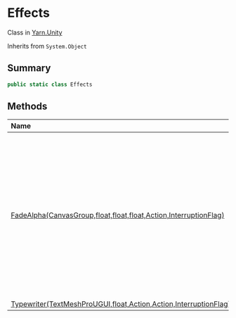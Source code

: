 # Effects

Class in [Yarn.Unity](/api/csharp/yarn.unity.md)

Inherits from `System.Object`

## Summary



```csharp
public static class Effects
```

## Methods

|Name|Description|
|:---|:---|
|[FadeAlpha(CanvasGroup,float,float,float,Action,InterruptionFlag)](/api/csharp/yarn.unity.effects.fadealpha.md)|A coroutine that fades a  <code>CanvasGroup</code>  object's opacity from  <code>from</code>  to  <code>to</code>  over the course of  <code>fadeTime</code>  seconds, and then invokes  <code>onComplete</code> . An  <a href="yarn.unity.interruptionflag.md">InterruptionFlag</a>  may be used to signal that the fade should be interrupted; if this happens, the opacity is set to <code>to</code> .|
|[Typewriter(TextMeshProUGUI,float,Action,Action,InterruptionFlag)](/api/csharp/yarn.unity.effects.typewriter.md)||

